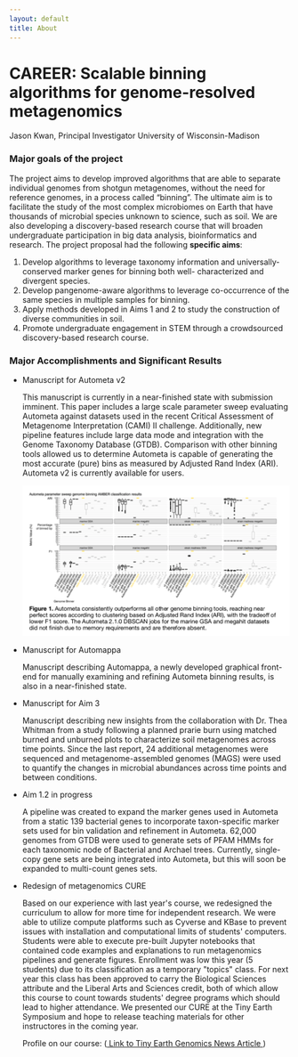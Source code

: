 ```yaml
---
layout: default
title: About
---
```


# **CAREER: Scalable binning algorithms for genome-resolved metagenomics**

Jason Kwan, Principal Investigator
University of Wisconsin-Madison



### **Major goals of the project**

The project aims to develop improved algorithms that are able to separate individual genomes from shotgun metagenomes, without the need for reference genomes, in a process called “binning”. The ultimate aim is to facilitate the study of the most complex microbiomes on Earth that have thousands of microbial species unknown to science, such as soil. We are also developing a discovery-based research course that will broaden undergraduate participation in big data analysis, bioinformatics and research. The project proposal had the following **specific aims**:
1. Develop algorithms to leverage taxonomy information and universally-conserved marker genes for binning both well- characterized and divergent species.
2. Develop pangenome-aware algorithms to leverage co-occurrence of the same species in multiple samples for binning.
3. Apply methods developed in Aims 1 and 2 to study the construction of diverse communities in soil.
4. Promote undergraduate engagement in STEM through a crowdsourced discovery-based research course.

### **Major Accomplishments and Significant Results** ###

- Manuscript for Autometa v2

    This manuscript is currently in a near-finished state with submission imminent. This paper includes a large scale parameter sweep evaluating Autometa against datasets used in the recent Critical Assessment of Metagenome Interpretation (CAMI) II challenge.  Additionally, new pipeline features include large data mode and integration with the Genome Taxonomy Database (GTDB).  Comparison with other binning tools allowed us to determine Autometa is capable of generating the most accurate (pure) bins as measured by Adjusted Rand Index (ARI). Autometa v2 is currently available for users.

    ![Autometa2 fig 1](./assets/autometa2_fig1.png)


- Manuscript for Automappa
  
    Manuscript describing Automappa, a newly developed graphical front-end for manually examining and refining Autometa binning results, is also in a near-finished state.

- Manuscript for Aim 3

    Manuscript describing new insights from the collaboration with Dr. Thea Whitman from a study following a planned prarie burn using matched burned and unburned plots to characterize soil metagenomes across time points. Since the last report, 24 additional metagenomes were sequenced and metagenome-assembled genomes (MAGS) were used to quantify the changes in microbial abundances across time points and between conditions.

- Aim 1.2 in progress

    A pipeline was created to expand the marker genes used in Autometa from a static 139 bacterial genes to incorporate taxon-specific marker sets used for bin validation and refinement in Autometa.  62,000 genomes from GTDB were used to generate sets of PFAM HMMs for each taxonomic node of Bacterial and Archael trees.  Currently, single-copy gene sets are being integrated into Autometa, but this will soon be expanded to multi-count genes sets.

- Redesign of metagenomics CURE

    Based on our experience with last year's course, we redesigned the curriculum to allow for more time for independent research.  We were able to utilize compute platforms such as Cyverse and KBase to prevent issues with installation and computational limits of students' computers.  Students were able to execute pre-built Jupyter notebooks that contained code examples and explanations to run metagenomics pipelines and generate figures.  Enrollment was low this year (5 students) due to its classification as a temporary "topics" class.  For next year this class has been approved to carry the Biological Sciences attribute and the Liberal Arts and Sciences credit, both of which allow this course to count towards students' degree programs which should lead to higher attendance.  We presented our CURE at the Tiny Earth Symposium and hope to release teaching materials for other instructores in the coming year.  
    
    Profile on our course: (<a href="https://pharmacy.wisc.edu/exploring-a-tiny-new-world/"> Link to Tiny Earth Genomics News Article </a>)



